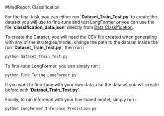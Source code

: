 #MedReport Classification

For the final task, you can either run '**Dataset_Train_Test.py**' to create the dataset you will use to fine-tune and test LongFormer or you can use the file '**classification_data.json**' directly from [Data Classification](https://github.com/Benjamin-Poutout/MedReport-AI-Classifier/tree/main/2.Data/Data_Classification).

To create the Dataset, you will need the CSV file created when generating with any of the strategies/model, change the path to the dataset inside the run '**Dataset_Train_Test.py**', then run :

```bash
python Dataset_Train_Test.py
```

To fine-tune LongFormer, you can simply run :

```bash
python Fine_Tuning_LongFormer.py
```

If you want to fine-tune with your own data, use the dataset you will create before with '**Dataset_Train_Test.py**'.

Finally, to run inference with your fine-tuned model, simply run :

```bash
python LongFormer_Inference_Prediction.py
```
